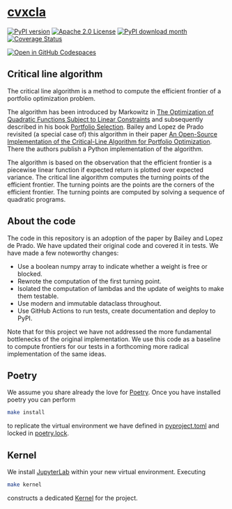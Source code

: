 # [cvxcla](https://www.cvxgrp.org/cvxcla/)

[![PyPI version](https://badge.fury.io/py/cvxcla.svg)](https://badge.fury.io/py/cvxcla)
[![Apache 2.0 License](https://img.shields.io/badge/License-APACHEv2-brightgreen.svg)](https://github.com/cvxgrp/cvxcla/blob/master/LICENSE)
[![PyPI download month](https://img.shields.io/pypi/dm/cvxcla.svg)](https://pypi.python.org/pypi/cvxcla/)
[![Coverage Status](https://coveralls.io/repos/github/cvxgrp/cvxcla/badge.png?branch=main)](https://coveralls.io/github/cvxgrp/cvxcla?branch=main)

[![Open in GitHub Codespaces](https://github.com/codespaces/badge.svg)](https://codespaces.new/cvxgrp/cvxcla)

## Critical line algorithm

The critical line algorithm is a method to compute the efficient frontier of a
portfolio optimization problem.

The algorithm has been introduced by Markowitz in
[The Optimization of Quadratic Functions Subject to Linear Constraints](https://www.rand.org/pubs/research_memoranda/RM1438.html)
and subsequently described in his book [Portfolio Selection](https://www.wiley.com/en-us/Portfolio+Selection%3A+Efficient+Diversification+of+Investments%2C+2nd+Edition-p-9781557861085).
Bailey and Lopez de Prado revisited (a special case of) this algorithm in their paper
[An Open-Source Implementation of the Critical-Line Algorithm for Portfolio Optimization](https://papers.ssrn.com/sol3/papers.cfm?abstract_id=2197616).
There the authors publish a Python implementation of the algorithm.

The algorithm is based on the observation that the efficient frontier is a piecewise
linear function if expected return is plotted over expected variance.
The critical line algorithm computes the turning points of the efficient frontier.
The turning points are the points are the corners of the efficient frontier.
The turning points are computed by solving a sequence of quadratic
programs.

## About the code

The code in this repository is an adoption of the paper by Bailey and Lopez de Prado.
We have updated their original code and covered it in tests. We have made a few
noteworthy changes:

* Use a boolean numpy array to indicate whether a weight is free or blocked.
* Rewrote the computation of the first turning point.
* Isolated the computation of lambdas and the update of weights to make them testable.
* Use modern and immutable dataclass throughout.
* Use GitHub Actions to run tests, create documentation and deploy to PyPI.

Note that for this project we have not addressed the more fundamental bottlenecks
of the original implementation.
We use this code as a baseline to compute frontiers for our tests in a
forthcoming more radical implementation of the same ideas.

## Poetry

We assume you share already the love for [Poetry](https://python-poetry.org).
Once you have installed poetry you can perform

```bash
make install
```

to replicate the virtual environment we have defined in [pyproject.toml](pyproject.toml)
and locked in [poetry.lock](poetry.lock).

## Kernel

We install [JupyterLab](https://jupyter.org) within your new virtual environment.
Executing

```bash
make kernel
```

constructs a dedicated [Kernel](https://docs.jupyter.org/en/latest/projects/kernels.html)
for the project.
